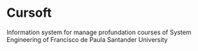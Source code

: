 Cursoft
=======

Information system for manage profundation courses of System Engineering of Francisco de Paula Santander University
